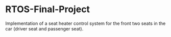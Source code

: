 # RTOS-Final-Project
Implementation of a seat heater control system for the front two seats in the car (driver seat and passenger seat).
